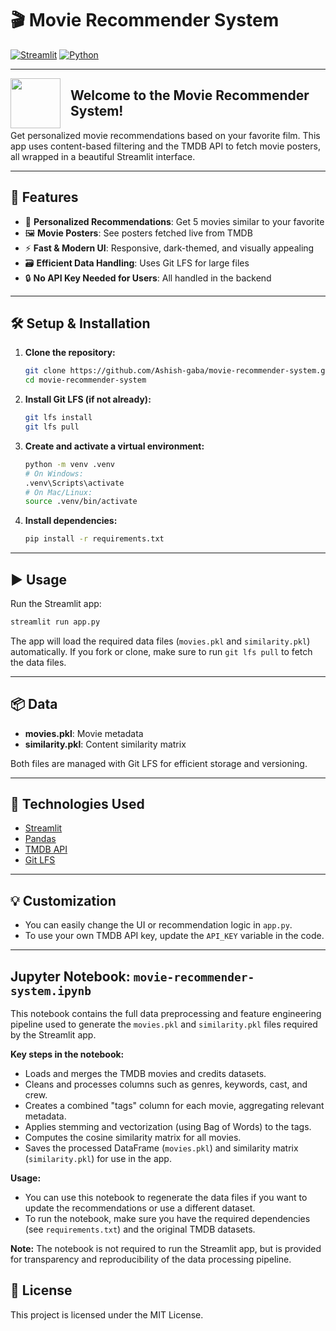 # 🎬 Movie Recommender System

[![Streamlit](https://img.shields.io/badge/Built%20with-Streamlit-ff4b4b?logo=streamlit&logoColor=white)](https://streamlit.io/)
[![Python](https://img.shields.io/badge/Python-3.10%2B-blue?logo=python&logoColor=white)](https://www.python.org/)

---

<img src="https://img.icons8.com/color/96/000000/movie-projector.png" width="80" align="left" style="margin-right: 16px;"/>

## Welcome to the Movie Recommender System!

Get personalized movie recommendations based on your favorite film. This app uses content-based filtering and the TMDB API to fetch movie posters, all wrapped in a beautiful Streamlit interface.

---

## 🚀 Features

- 🎥 **Personalized Recommendations**: Get 5 movies similar to your favorite
- 🖼️ **Movie Posters**: See posters fetched live from TMDB
- ⚡ **Fast & Modern UI**: Responsive, dark-themed, and visually appealing
- 🗃️ **Efficient Data Handling**: Uses Git LFS for large files
- 🔒 **No API Key Needed for Users**: All handled in the backend

---

## 🛠️ Setup & Installation

1. **Clone the repository:**

   ```bash
   git clone https://github.com/Ashish-gaba/movie-recommender-system.git
   cd movie-recommender-system
   ```

2. **Install Git LFS (if not already):**

   ```bash
   git lfs install
   git lfs pull
   ```

3. **Create and activate a virtual environment:**

   ```bash
   python -m venv .venv
   # On Windows:
   .venv\Scripts\activate
   # On Mac/Linux:
   source .venv/bin/activate
   ```

4. **Install dependencies:**
   ```bash
   pip install -r requirements.txt
   ```

---

## ▶️ Usage

Run the Streamlit app:

```bash
streamlit run app.py
```

The app will load the required data files (`movies.pkl` and `similarity.pkl`) automatically. If you fork or clone, make sure to run `git lfs pull` to fetch the data files.

---

## 📦 Data

- **movies.pkl**: Movie metadata
- **similarity.pkl**: Content similarity matrix

Both files are managed with Git LFS for efficient storage and versioning.

---

## 🧰 Technologies Used

- [Streamlit](https://streamlit.io/)
- [Pandas](https://pandas.pydata.org/)
- [TMDB API](https://www.themoviedb.org/documentation/api)
- [Git LFS](https://git-lfs.github.com/)

---

## 💡 Customization

- You can easily change the UI or recommendation logic in `app.py`.
- To use your own TMDB API key, update the `API_KEY` variable in the code.

---

## Jupyter Notebook: `movie-recommender-system.ipynb`

This notebook contains the full data preprocessing and feature engineering pipeline used to generate the `movies.pkl` and `similarity.pkl` files required by the Streamlit app.

**Key steps in the notebook:**

- Loads and merges the TMDB movies and credits datasets.
- Cleans and processes columns such as genres, keywords, cast, and crew.
- Creates a combined "tags" column for each movie, aggregating relevant metadata.
- Applies stemming and vectorization (using Bag of Words) to the tags.
- Computes the cosine similarity matrix for all movies.
- Saves the processed DataFrame (`movies.pkl`) and similarity matrix (`similarity.pkl`) for use in the app.

**Usage:**

- You can use this notebook to regenerate the data files if you want to update the recommendations or use a different dataset.
- To run the notebook, make sure you have the required dependencies (see `requirements.txt`) and the original TMDB datasets.

**Note:**
The notebook is not required to run the Streamlit app, but is provided for transparency and reproducibility of the data processing pipeline.


## 📜 License

This project is licensed under the MIT License.
